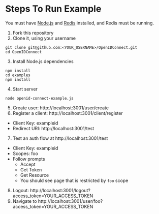 # Steps To Run Example

You must have [Node.js](http://nodejs.org/) and [Redis](http://redis.io/download) installed, and Redis must be running.

1. Fork this repository
2. Clone it, using your username

 ```
 git clone git@github.com:<YOUR_USERNAME>/OpenIDConnect.git
 cd OpenIDConnect
 ```

3. Install Node.js dependencies

 ```
 npm install
 cd examples
 npm install
 ```

4. Start server

 ```
 node openid-connect-example.js
 ```

5. Create user: http://localhost:3001/user/create
6. Register a client: http://localhost:3001/client/register
  * Client Key: exampleid
  * Redirect URI: http://localhost:3001/test
7. Test an auth flow at http://localhost:3001/test
  * Client Key: exampleid
  * Scopes: foo
  * Follow prompts
    - Accept
    - Get Token
    - Get Resource
    - You should see page that is restricted by ```foo``` scope
8. Logout: http://localhost:3001/logout?access_token=YOUR_ACCESS_TOKEN
9. Navigate to http://localhost:3001/user/foo?access_token=YOUR_ACCESS_TOKEN
